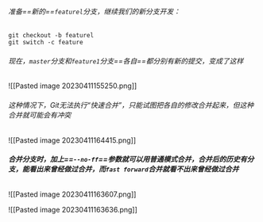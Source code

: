###### 准备==新的==`featurel`分支，继续我们的新分支开发：
```
git checkout -b featurel
git switch -c feature
```


###### 现在，`master`分支和`feature1`分支==各自==都分别有新的提交，变成了这样

![[Pasted image 20230411155250.png]]

###### 这种情况下，Git无法执行“快速合并”，只能试图把各自的修改合并起来，但这种合并就可能会有冲突

![[Pasted image 20230411164415.png]]


###### **合并分支时，加上==`--no-ff`==参数就可以用普通模式合并，合并后的历史有分支，能看出来曾经做过合并，而`fast forward`合并就看不出来曾经做过合并**

![[Pasted image 20230411163607.png]]

![[Pasted image 20230411163636.png]]

